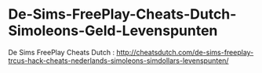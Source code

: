# De-Sims-FreePlay-Cheats-Dutch-Simoleons-Geld-Levenspunten
De Sims FreePlay Cheats Dutch : http://cheatsdutch.com/de-sims-freeplay-trcus-hack-cheats-nederlands-simoleons-simdollars-levenspunten/
